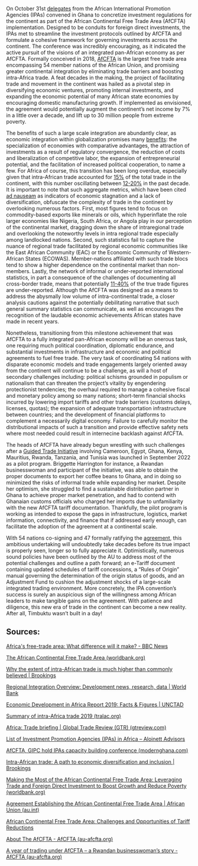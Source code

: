 On October 31st [delegates](https://au-afcfta.org/2023/10/african-ipa-capacity-building-conference/) from the African International Promotion Agencies (IPAs) convened in Ghana to concretize investment regulations for the continent as part of the African Continental Free Trade Area (AfCFTA) implementation. Designed to be conduits for foreign direct investments, the IPAs met to streamline the investment protocols outlined by AfCFTA and formulate a cohesive framework for governing investments across the continent. The conference was incredibly encouraging, as it indicated the active pursuit of the visions of an integrated pan-African economy as per AfCFTA. Formally conceived in 2018, [AfCFTA](https://au-afcfta.org/about/#:~:text=The%20AfCFTA%20is%20the%20world%E2%80%99s%20largest%20free%20trade,a%20combined%20GDP%20of%20approximately%20US%24%203.4%20trillion.) is the largest free trade area encompassing 54 member nations of the African Union, and promising greater continental integration by eliminating trade barriers and boosting intra-Africa trade. A feat decades in the making, the project of facilitating trade and movement in the continent was hailed as a pivotal step in diversifying economic ventures, promoting internal investments, and expanding the economic potential of many African state economies by encouraging domestic manufacturing growth. If implemented as envisioned, the agreement would potentially augment the continent’s net income by 7% in a little over a decade, and lift up to 30 million people from extreme poverty.

The benefits of such a large scale integration are abundantly clear, as economic integration within globalization promises many [benefits](https://corporatefinanceinstitute.com/resources/economics/economic-integration/): the specialization of economies with comparative advantages, the attraction of investments as a result of regulatory convergence, the reduction of costs and liberalization of competitive labor, the expansion of entrepreneurial potential, and the facilitation of increased political cooperation, to name a few. For Africa of course, this transition has been long overdue, especially given that intra-African trade accounted for [15%](https://unctad.org/press-material/facts-figures-0#:~:text=Intra-African%20trade%2C%20defined%20as%20the%20average%20of%20intra-African,Oceania%20were%2C%20respectively%2C%2047%25%2C%2061%25%2C%2067%25%20and%207%25.) of the total trade in the continent, with this number oscillating between [12-20%](https://www.tralac.org/documents/publications/trade-data-analysis/3982-summary-intra-africa-trade-2019/file.html) in the past decade. It is important to note that such aggregate metrics, which have been cited [ad nauseam](https://www.jstor.org/stable/26418780?seq=1&cid=pdf-reference#references_tab_contents) as indicators of economic stagnation and a lack of diversification, obfuscate the complexity of trade in the continent by overlooking numerous factors. First, most figures tend to focus on commodity-based exports like minerals or oils, which hyperinflate the role larger economies like Nigeria, South Africa, or Angola play in our perception of the continental market, dragging down the share of intraregional trade and overlooking the noteworthy levels in intra regional trade especially among landlocked nations. Second, such statistics fail to capture the nuance of regional trade facilitated by regional economic communities like the East African Community (EAC) or the Economic Community of Western-African States (ECOWAS). Member-nations affiliated with such trade blocs tend to show a higher dependence on the continental market than non-members. Lastly, the network of informal or under-reported international statistics, in part a consequence of the challenges of documenting all cross-border trade, means that potentially [11-40%](https://www.gtreview.com/supplements/gtr-africa-2019/africa-trade-briefing/) of the true trade figures are under-reported. Although the AfCFTA was designed as a means to address the abysmally low volume of intra-continental trade, a closer analysis cautions against the potentially debilitating narrative that such general summary statistics can communicate, as well as encourages the recognition of the laudable economic achievements African states have made in recent years.

Nonetheless, transitioning from this milestone achievement that was AfCFTA to a fully integrated pan-African economy will be an onerous task, one requiring much political coordination, diplomatic endurance, and substantial investments in infrastructure and economic and political agreements to fuel free trade. The very task of coordinating 54 nations with disparate economic models and trade engagements largely oriented away from the continent will continue to be a challenge, as will a host of secondary challenges including: political schisms grounded in populism or nationalism that can threaten the project’s vitality by engendering protectionist tendencies; the overhaul required to manage a cohesive fiscal and monetary policy among so many nations; short-term financial shocks incurred by lowering import tariffs and other trade barriers (customs delays, licenses, quotas); the expansion of adequate transportation infrastructure between countries; and the development of financial platforms to complement a necessarily digital economy. Failure to carefully monitor the distributional impacts of such a transition and provide effective safety nets where most needed could result in internecine backlash against AfCFTA.

The heads of AfCFTA have already begun wrestling with such challenges after a [Guided Trade Initiative](https://au-afcfta.org/2023/10/a-year-of-trading-under-afcfta-a-rwandan-businesswomans-story/) involving Cameroon, Egypt, Ghana, Kenya, Mauritius, Rwanda, Tanzania, and Tunisia was launched in September 2022 as a pilot program. Briggette Harrington for instance, a Rwandan businesswoman and participant of the initiative, was able to obtain the proper documents to export her coffee beans to Ghana, and in doing so minimized the risks of informal trade while expanding her market. Despite her optimism, she struggled to find a sustainable distribution partner in Ghana to achieve proper market penetration, and had to contend with Ghanaian customs officials who charged her imports due to unfamiliarity with the new AfCFTA tariff documentation. Thankfully, the pilot program is working as intended to expose the gaps in infrastructure, logistics, market information, connectivity, and finance that if addressed early enough, can facilitate the adoption of the agreement at a continental scale.

With 54 nations co-signing and 47 formally ratifying the [agreement](https://au.int/en/treaties/agreement-establishing-african-continental-free-trade-area), this ambitious undertaking will undoubtedly take decades before its true impact is properly seen, longer so to fully appreciate it. Optimistically, numerous sound policies have been outlined by the AU to address most of the potential challenges and outline a path forward; an e-Tariff document containing updated schedules of tariff concessions, a “Rules of Origin” manual governing the determination of the origin status of goods, and an Adjustment Fund to cushion the adjustment shocks of a large-scale integrated trading environment. More concretely, the IPA convention’s success is surely an auspicious sign of the willingness among African leaders to make tangible gains on the agreement. With patience and diligence, this new era of trade in the continent can become a new reality. After all, Timbuktu wasn’t built in a day!

## Sources:

[Africa's free-trade area: What difference will it make? - BBC News](https://www.bbc.com/news/world-africa-55334345)

[The African Continental Free Trade Area (worldbank.org)](https://www.worldbank.org/en/topic/trade/publication/the-african-continental-free-trade-area)

[Why the extent of intra-African trade is much higher than commonly believed | Brookings](https://www.brookings.edu/articles/why-the-extent-of-intra-african-trade-is-much-higher-than-commonly-believed-and-what-this-means-for-the-afcfta/)

[Regional Integration Overview: Development news, research, data | World Bank](https://www.worldbank.org/en/topic/regional-integration/overview#1)

[Economic Development in Africa Report 2019: Facts & Figures | UNCTAD](https://unctad.org/press-material/facts-figures-0#:~:text=Intra-African%20trade%2C%20defined%20as%20the%20average%20of%20intra-African,Oceania%20were%2C%20respectively%2C%2047%25%2C%2061%25%2C%2067%25%20and%207%25.)

[Summary of intra-Africa trade 2019 (tralac.org)](https://www.tralac.org/documents/publications/trade-data-analysis/3982-summary-intra-africa-trade-2019/file.html)

[Africa: Trade briefing | Global Trade Review (GTR) (gtreview.com)](https://www.gtreview.com/supplements/gtr-africa-2019/africa-trade-briefing/)

[List of Investment Promotion Agencies (IPAs) in Africa – Aloinett Advisors](https://aloinettadvisors.com/list-of-investment-promotion-agencies-ipas-in-africa/)

[AfCFTA, GIPC hold IPAs capacity building conference (modernghana.com)](https://www.modernghana.com/news/1269831/afcfta-gipc-hold-ipas-capacity-building-conferenc.html)

[Intra-African trade: A path to economic diversification and inclusion | Brookings](https://www.brookings.edu/articles/intra-african-trade-a-path-to-economic-diversification-and-inclusion/)

[Making the Most of the African Continental Free Trade Area: Leveraging Trade and Foreign Direct Investment to Boost Growth and Reduce Poverty (worldbank.org)](https://openknowledge.worldbank.org/entities/publication/09f9bbdd-3bf0-5196-879b-b1a9f328b825)

[Agreement Establishing the African Continental Free Trade Area | African Union (au.int)](https://au.int/en/treaties/agreement-establishing-african-continental-free-trade-area)

[African Continental Free Trade Area: Challenges and Opportunities of Tariff Reductions](https://unctad.org/system/files/official-document/ser-rp-2017d15_en.pdf)

[About The AfCFTA - AfCFTA (au-afcfta.org)](https://au-afcfta.org/about/#:~:text=The%20AfCFTA%20is%20the%20world%E2%80%99s%20largest%20free%20trade,a%20combined%20GDP%20of%20approximately%20US%24%203.4%20trillion.)

[A year of trading under AfCFTA – a Rwandan businesswoman’s story - AfCFTA (au-afcfta.org)](https://au-afcfta.org/2023/10/a-year-of-trading-under-afcfta-a-rwandan-businesswomans-story/)
